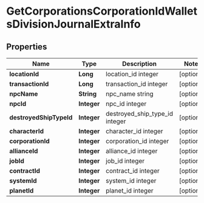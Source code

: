 
# GetCorporationsCorporationIdWalletsDivisionJournalExtraInfo

## Properties
Name | Type | Description | Notes
------------ | ------------- | ------------- | -------------
**locationId** | **Long** | location_id integer |  [optional]
**transactionId** | **Long** | transaction_id integer |  [optional]
**npcName** | **String** | npc_name string |  [optional]
**npcId** | **Integer** | npc_id integer |  [optional]
**destroyedShipTypeId** | **Integer** | destroyed_ship_type_id integer |  [optional]
**characterId** | **Integer** | character_id integer |  [optional]
**corporationId** | **Integer** | corporation_id integer |  [optional]
**allianceId** | **Integer** | alliance_id integer |  [optional]
**jobId** | **Integer** | job_id integer |  [optional]
**contractId** | **Integer** | contract_id integer |  [optional]
**systemId** | **Integer** | system_id integer |  [optional]
**planetId** | **Integer** | planet_id integer |  [optional]



